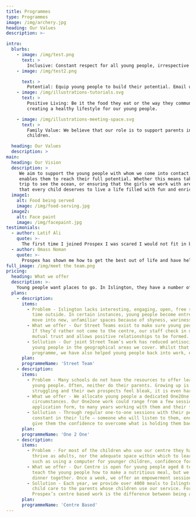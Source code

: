 ```yaml
---
title: Programmes
type: Programmes
image: /img/archery.jpg
heading: Our Values
description: >-

intro:
  blurbs:
    - image: /img/test.png
      text: >
        Inclusive: Constant respect for all young people, irrespective of culture, gender or creed.
    - image: /img/test2.png

      text: >
        Potential: Equip young people to build their potential. Email us or call the store for details.
    - image: /img/illustrations-tutorials.svg
      text: >
        Positive Living: Be it the food they eat or the way they communicate with their peers, we believe in
        creating a healthy lifestyle for our young people.

    - image: /img/illustrations-meeting-space.svg
      text: >
        Family Value: We believe that our role is to support parents in getting the best outcomes for their
        children.

  heading: Our Values
  description: >
main:
  heading: Our Vision
  description: >
     We aim to support the young people with whom we come into contact by building a safe environment that
     enables them to reach their full potential. Whether this means taking homeless teenagers on their first
     trip to see the ocean, or ensuring that the girls we work with are empowered and confident, we believe
     that every child deserves to live a life filled with fun and enriching experiences.
  image1:
    alt: Food being served
    image: /img/food-serving.jpg
  image2:
    alt: Face paint
    image: /img/facepaint.jpg
testimonials:
  - author: Latif Ali
    quote: >-
      The first time I joined Prospex I was scared I would not fit in but everyone here is so friendly.
  - author: Omass Noman
    quote: >-
      Prospex has shown me how to get the best out of life and have helped me to achieve my goals.
full_image: /img/meet the team.png
pricing:
  heading: What we offer
  description: >-
    Young people want places to go. In Islington, they have a number of options, but few of them are free. Community centres in estates have been closed, or are being redeveloped. Many don’t feel safe travelling to the places which remain open because of high incidence of crime or antisocial behaviour. Prospex gives them somewhere to learn, play, or just relax – closer to home.
  plans:
    - description:
      items:
        - Problem - Islington lacks interesting, engaging, open, free spaces for young people to spend their
          time outside. In certain instances, young people become entrenched in gang culture and unwilling to
          move into new, unfamiliar spaces because of shyness, wariness, or safety issues.
        - What we offer - Our Street Teams exist to make sure young people are safe and well, wherever they are.
          If they’d rather not come to the centre, our staff check in on them in their local area. This builds a
          mutual trust and allows positive relationships to be formed.
        - Sollution - Our joint Street Team’s work has reduced antisocial behavior and the criminalisation of
          young people in the geographical areas we cover. Whilst that is the main focus of our outreach
          programme, we have also helped young people back into work, education and apprenticeships.
      plan:
      programmeName: 'Street Team'
    - description:
      items:
        - Problem - Many schools do not have the resources to offer learning mentors or individual support for
          young people. Often, neither do their parents. Growing up is hard enough; if they see their families
          struggling and their own prospects feel bleak, it is even harder.
        - What we offer - We allocate young people a dedicated One2One worker based on their needs and
          circumstances. Our One2one work could range from a few sessions helping a young person complete an
          application form, to many years working with them and their families.
        - Sollution - Through regular one-to-one sessions with their personal worker, young people have a
          constant in their life – someone who will listen to them, encourage them, raise their aspirations and
          give them the confidence to overcome what is holding them back from reaching their potential.
      plan:
      programmeName: 'One 2 One'
    - description:
      items:
        - Problem - For most of the children who use our centre they have neither the life skills needed to
          thrive as adults, nor the adequate space within which to learn them. This can include the basic skills
          such as using a computer for younger children, confidence for girls and the ability to cook.
        - What we offer - Our Centre is open for young people aged 8 to 24. Three times a week we not only
          teach the young people how to make a nutritious meal, but we also encourage them to sit and enjoy their
          dinner together. Once a week, we offer an empowerment session for girl.
        - Sollution - Each year, we provide over 4000 meals to Islington’s children and 1800 hours of free
          child care to the parents whose children use our service. For many of our parents, the existence of
          Prospex’s centre based work is the difference between being able to work and having to stay at home.
      plan:
      programmeName: 'Centre Based'
---
```

